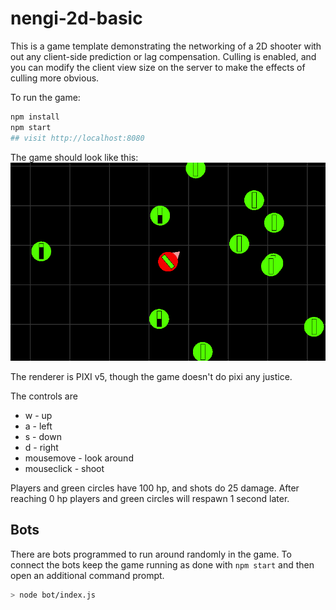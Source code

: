 # nengi-2d-basic
This is a game template demonstrating the networking of a 2D shooter with out any client-side prediction or lag compensation. Culling is enabled, and you can modify the client view size on the server to make the effects of culling more obvious.

To run the game:
```sh
npm install
npm start
## visit http://localhost:8080
```
The game should look like this:
![nengi-2d-basic screenshot](./public/images/screenshot.png)

The renderer is PIXI v5, though the game doesn't do pixi any justice.

The controls are
- w - up
- a - left
- s - down
- d - right
- mousemove - look around
- mouseclick - shoot

Players and green circles have 100 hp, and shots do 25 damage. After reaching 0 hp players and green circles will respawn 1 second later.

## Bots
There are bots programmed to run around randomly in the game. To connect the bots keep the game running as done with `npm start` and then open an additional command prompt.
```sh
> node bot/index.js
```
